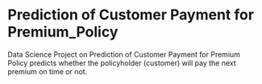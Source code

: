 # Prediction of Customer Payment for Premium_Policy
Data Science Project on Prediction of Customer Payment for Premium Policy predicts whether the policyholder (customer) will pay the next premium on time or not. 
